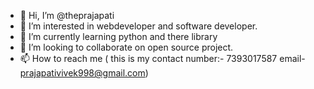 - 👋 Hi, I’m @theprajapati
- 👀 I’m interested in webdeveloper and software developer.
- 🌱 I’m currently learning python and there library
- 💞️ I’m looking to collaborate on open source project.
- 📫 How to reach me ( this is my contact number:- 7393017587
 email- prajapativivek998@gmail.com)

<!---
theprajapati/theprajapati is a ✨ special ✨ repository because its `README.md` (this file) appears on your GitHub profile.
You can click the Preview link to take a look at your changes.
--->
